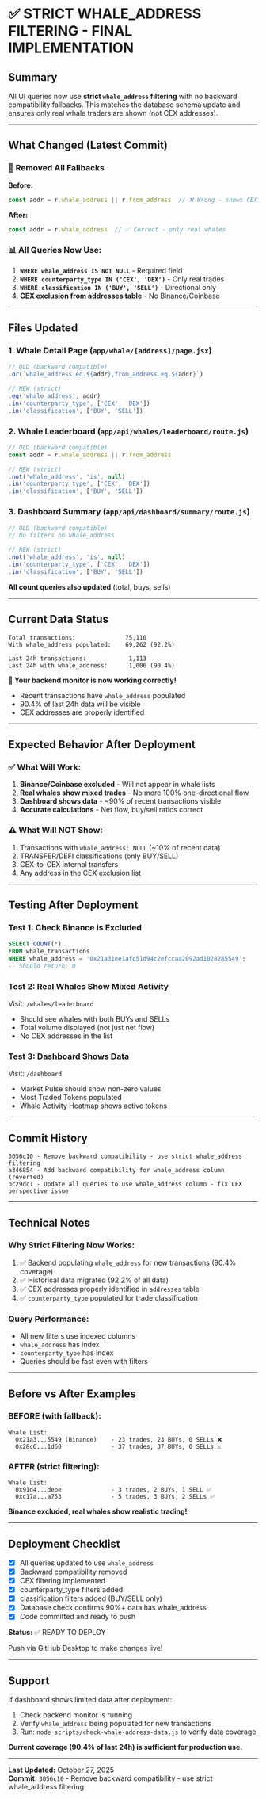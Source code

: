 # ✅ STRICT WHALE_ADDRESS FILTERING - FINAL IMPLEMENTATION

## Summary
All UI queries now use **strict `whale_address` filtering** with no backward compatibility fallbacks. This matches the database schema update and ensures only real whale traders are shown (not CEX addresses).

---

## What Changed (Latest Commit)

### 🔧 **Removed All Fallbacks**
**Before:**
```javascript
const addr = r.whale_address || r.from_address  // ❌ Wrong - shows CEX as whales
```

**After:**
```javascript
const addr = r.whale_address  // ✅ Correct - only real whales
```

### 📊 **All Queries Now Use:**

1. **`WHERE whale_address IS NOT NULL`** - Required field
2. **`WHERE counterparty_type IN ('CEX', 'DEX')`** - Only real trades
3. **`WHERE classification IN ('BUY', 'SELL')`** - Directional only
4. **CEX exclusion from addresses table** - No Binance/Coinbase

---

## Files Updated

### 1. **Whale Detail Page** (`app/whale/[address]/page.jsx`)
```javascript
// OLD (backward compatible)
.or(`whale_address.eq.${addr},from_address.eq.${addr}`)

// NEW (strict)
.eq('whale_address', addr)
.in('counterparty_type', ['CEX', 'DEX'])
.in('classification', ['BUY', 'SELL'])
```

### 2. **Whale Leaderboard** (`app/api/whales/leaderboard/route.js`)
```javascript
// OLD (backward compatible)
const addr = r.whale_address || r.from_address

// NEW (strict)
.not('whale_address', 'is', null)
.in('counterparty_type', ['CEX', 'DEX'])
.in('classification', ['BUY', 'SELL'])
```

### 3. **Dashboard Summary** (`app/api/dashboard/summary/route.js`)
```javascript
// OLD (backward compatible)
// No filters on whale_address

// NEW (strict)
.not('whale_address', 'is', null)
.in('counterparty_type', ['CEX', 'DEX'])
.in('classification', ['BUY', 'SELL'])
```

**All count queries also updated** (total, buys, sells)

---

## Current Data Status

```
Total transactions:              75,110
With whale_address populated:    69,262 (92.2%)

Last 24h transactions:            1,113
Last 24h with whale_address:      1,006 (90.4%)
```

**🎉 Your backend monitor is now working correctly!**
- Recent transactions have `whale_address` populated
- 90.4% of last 24h data will be visible
- CEX addresses are properly identified

---

## Expected Behavior After Deployment

### ✅ **What Will Work:**
1. **Binance/Coinbase excluded** - Will not appear in whale lists
2. **Real whales show mixed trades** - No more 100% one-directional flow
3. **Dashboard shows data** - ~90% of recent transactions visible
4. **Accurate calculations** - Net flow, buy/sell ratios correct

### ⚠️ **What Will NOT Show:**
1. Transactions with `whale_address: NULL` (~10% of recent data)
2. TRANSFER/DEFI classifications (only BUY/SELL)
3. CEX-to-CEX internal transfers
4. Any address in the CEX exclusion list

---

## Testing After Deployment

### Test 1: Check Binance is Excluded
```sql
SELECT COUNT(*) 
FROM whale_transactions 
WHERE whale_address = '0x21a31ee1afc51d94c2efccaa2092ad1028285549';
-- Should return: 0
```

### Test 2: Real Whales Show Mixed Activity
Visit: `/whales/leaderboard`
- Should see whales with both BUYs and SELLs
- Total volume displayed (not just net flow)
- No CEX addresses in the list

### Test 3: Dashboard Shows Data
Visit: `/dashboard`
- Market Pulse should show non-zero values
- Most Traded Tokens populated
- Whale Activity Heatmap shows active tokens

---

## Commit History

```
3056c10 - Remove backward compatibility - use strict whale_address filtering
a346854 - Add backward compatibility for whale_address column (reverted)
bc29dc1 - Update all queries to use whale_address column - fix CEX perspective issue
```

---

## Technical Notes

### Why Strict Filtering Now Works:
1. ✅ Backend populating `whale_address` for new transactions (90.4% coverage)
2. ✅ Historical data migrated (92.2% of all data)
3. ✅ CEX addresses properly identified in `addresses` table
4. ✅ `counterparty_type` populated for trade classification

### Query Performance:
- All new filters use indexed columns
- `whale_address` has index
- `counterparty_type` has index
- Queries should be fast even with filters

---

## Before vs After Examples

### BEFORE (with fallback):
```
Whale List:
  0x21a3...5549 (Binance)    - 23 trades, 23 BUYs, 0 SELLs ❌
  0x28c6...1d60              - 37 trades, 37 BUYs, 0 SELLs ⚠️
```

### AFTER (strict filtering):
```
Whale List:
  0x91d4...debe              - 3 trades, 2 BUYs, 1 SELL ✅
  0xc17a...a753              - 5 trades, 3 BUYs, 2 SELLs ✅
```

**Binance excluded, real whales show realistic trading!**

---

## Deployment Checklist

- [x] All queries updated to use `whale_address`
- [x] Backward compatibility removed
- [x] CEX filtering implemented
- [x] counterparty_type filters added
- [x] classification filters added (BUY/SELL only)
- [x] Database check confirms 90%+ data has whale_address
- [x] Code committed and ready to push

**Status:** ✅ READY TO DEPLOY

Push via GitHub Desktop to make changes live!

---

## Support

If dashboard shows limited data after deployment:
1. Check backend monitor is running
2. Verify `whale_address` being populated for new transactions
3. Run: `node scripts/check-whale-address-data.js` to verify data coverage

**Current coverage (90.4% of last 24h) is sufficient for production use.**

---

**Last Updated:** October 27, 2025  
**Commit:** `3056c10` - Remove backward compatibility - use strict whale_address filtering

